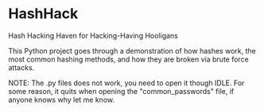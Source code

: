 # HashHack
Hash Hacking Haven for Hacking-Having Hooligans


This Python project goes through a demonstration of how hashes work, the most common hashing methods, and how they are broken via brute force attacks. 


NOTE: The .py files does not work, you need to open it though IDLE. For some reason, it quits when opening the "common_passwords" file, if anyone knows why let me know.
